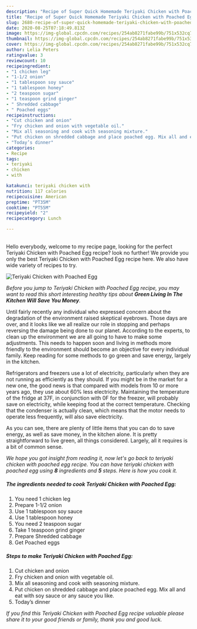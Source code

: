 ```yaml
---
description: "Recipe of Super Quick Homemade Teriyaki Chicken with Poached Egg"
title: "Recipe of Super Quick Homemade Teriyaki Chicken with Poached Egg"
slug: 2680-recipe-of-super-quick-homemade-teriyaki-chicken-with-poached-egg
date: 2020-08-25T07:18:49.813Z
image: https://img-global.cpcdn.com/recipes/254ab8271fabe99b/751x532cq70/teriyaki-chicken-with-poached-egg-recipe-main-photo.jpg
thumbnail: https://img-global.cpcdn.com/recipes/254ab8271fabe99b/751x532cq70/teriyaki-chicken-with-poached-egg-recipe-main-photo.jpg
cover: https://img-global.cpcdn.com/recipes/254ab8271fabe99b/751x532cq70/teriyaki-chicken-with-poached-egg-recipe-main-photo.jpg
author: Lelia Peters
ratingvalue: 3
reviewcount: 10
recipeingredient:
- "1 chicken leg"
- "1-1/2 onion"
- "1 tablespoon soy sauce"
- "1 tablespoon honey"
- "2 teaspoon sugar"
- "1 teaspoon grind ginger"
- " Shredded cabbage"
- " Poached eggs"
recipeinstructions:
- "Cut chicken and onion"
- "Fry chicken and onion with vegetable oil."
- "Mix all seasoning and cook with seasoning mixture."
- "Put chicken on shredded cabbage and place poached egg. Mix all and eat with soy sauce or any sauce you like."
- "Today’s dinner"
categories:
- Recipe
tags:
- teriyaki
- chicken
- with

katakunci: teriyaki chicken with 
nutrition: 117 calories
recipecuisine: American
preptime: "PT35M"
cooktime: "PT55M"
recipeyield: "2"
recipecategory: Lunch

---
```

<br>
Hello everybody, welcome to my recipe page, looking for the perfect Teriyaki Chicken with Poached Egg recipe? look no further! We provide you only the best Teriyaki Chicken with Poached Egg recipe here. We also have wide variety of recipes to try.
<br>


![Teriyaki Chicken with Poached Egg](https://img-global.cpcdn.com/recipes/254ab8271fabe99b/751x532cq70/teriyaki-chicken-with-poached-egg-recipe-main-photo.jpg)

<i>Before you jump to Teriyaki Chicken with Poached Egg recipe, you may want to read this short interesting healthy tips about 
<strong>Green Living In The Kitchen Will Save You Money</strong>.</i>
</br>

Until fairly recently any individual who expressed concern about the degradation of the environment raised skeptical eyebrows. Those days are over, and it looks like we all realize our role in stopping and perhaps reversing the damage being done to our planet. According to the experts, to clean up the environment we are all going to have to make some adjustments. This needs to happen soon and living in methods more friendly to the environment should become an objective for every individual family. Keep reading for some methods to go green and save energy, largely in the kitchen.

Refrigerators and freezers use a lot of electricity, particularly when they are not running as efficiently as they should. If you might be in the market for a new one, the good news is that compared with models from 10 or more years ago, they use about 60% less electricity. Maintaining the temperature of the fridge at 37F, in conjunction with 0F for the freezer, will probably save on electricity, while keeping food at the correct temperature. Checking that the condenser is actually clean, which means that the motor needs to operate less frequently, will also save electricity.

As you can see, there are plenty of little items that you can do to save energy, as well as save money, in the kitchen alone. It is pretty straightforward to live green, all things considered. Largely, all it requires is a bit of common sense.


<i>We hope you got insight from reading it, now let's go back to teriyaki chicken with poached egg recipe. You can have teriyaki chicken with poached egg using <strong>8</strong> ingredients and <strong>5</strong> steps. Here is how you cook it.
</i>

##### The ingredients needed to cook Teriyaki Chicken with Poached Egg:

1. You need 1 chicken leg
1. Prepare 1-1/2 onion
1. Use 1 tablespoon soy sauce
1. Use 1 tablespoon honey
1. You need 2 teaspoon sugar
1. Take 1 teaspoon grind ginger
1. Prepare  Shredded cabbage
1. Get  Poached eggs


##### Steps to make Teriyaki Chicken with Poached Egg:

1. Cut chicken and onion
1. Fry chicken and onion with vegetable oil.
1. Mix all seasoning and cook with seasoning mixture.
1. Put chicken on shredded cabbage and place poached egg. Mix all and eat with soy sauce or any sauce you like.
1. Today’s dinner


<i>If you find this Teriyaki Chicken with Poached Egg recipe valuable please share it to your good friends or family, thank you and good luck.</i>
